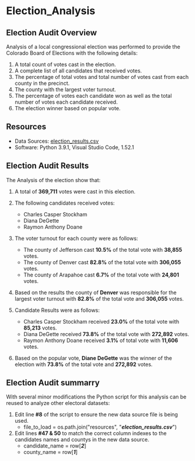 # Election_Analysis

## Election Audit Overview
Analysis of a local congressional election was performed to provide the Colorado Board of Elections with the following details:

1. A total count of votes cast in the election.
2. A complete list of all candidates that received votes.
3. The percentage of total votes and total number of votes cast from each county in the precinct.
4. The county with the largest voter turnout.
5. The percentage of votes each candidate won as well as the total number of votes each candidate received.
6. The election winner based on popular vote.

## Resources 
- Data Sources: [election_results.csv](resources/election_results.csv)
- Software: Python 3.9.1, Visual Studio Code, 1.52.1

## Election Audit Results
The Analysis of the election show that:

1. A total of **369,711** votes were cast in this election.

2. The following candidates received votes:
   - Charles Casper Stockham
   - Diana DeGette
   - Raymon Anthony Doane

3. The voter turnout for each county were as follows:
   - The county of Jefferson cast **10.5%** of the total vote with **38,855** votes.
   - The county of Denver cast **82.8%** of the total vote with **306,055** votes.
   - The county of Arapahoe cast **6.7%** of the total vote with **24,801** votes.
   
4. Based on the results the county of **Denver** was responsible for the largest voter turnout with **82.8%** of the total vote and **306,055** votes.

5. Candidate Results were as follows:
   - Charles Casper Stockham received **23.0%** of the total vote with **85,213** votes.
   - Diana DeGette received **73.8%** of the total vote with **272,892** votes.
   - Raymon Anthony Doane received **3.1%** of total vote with **11,606** votes.

6. Based on the popular vote, **Diane DeGette** was the winner of the election with **73.8%** of the total vote and **272,892** votes.

## Election Audit summarry
With several minor modifications the Python script for this analysis can be reused to analyze other electoral datasets:
1. Edit line **#8** of the script to ensure the new data source file is being used.
   - file_to_load = os.path.join("resources", "***election_results.csv***")
2. Edit lines **#47 & 50** to match the correct column indexes to the candidates names and countys in the new data source.
   - candidate_name = row[***2***]
   - county_name = row[***1***]
